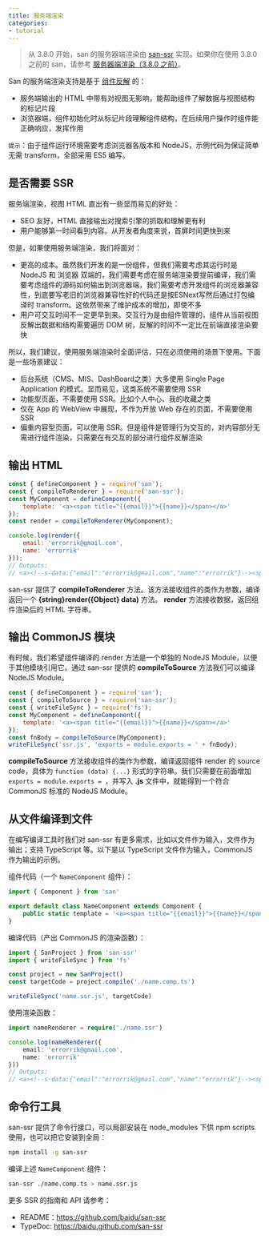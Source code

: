 ```yaml
---
title: 服务端渲染
categories:
- tutorial
---
```


> 从 3.8.0 开始，san 的服务器端渲染由 [san-ssr][san-ssr] 实现。如果你在使用 3.8.0 之前的 san，请参考 [服务器端渲染（3.8.0 之前）](../ssr-before-3.8/)。

San 的服务端渲染支持是基于 [组件反解](../reverse/) 的：

- 服务端输出的 HTML 中带有对视图无影响，能帮助组件了解数据与视图结构的标记片段
- 浏览器端，组件初始化时从标记片段理解组件结构，在后续用户操作时组件能正确响应，发挥作用

`提示`：由于组件运行环境需要考虑浏览器各版本和 NodeJS，示例代码为保证简单无需 transform，全部采用 ES5 编写。

是否需要 SSR
----

服务端渲染，视图 HTML 直出有一些显而易见的好处：

- SEO 友好，HTML 直接输出对搜索引擎的抓取和理解更有利
- 用户能够第一时间看到内容。从开发者角度来说，首屏时间更快到来

但是，如果使用服务端渲染，我们将面对：

- 更高的成本。虽然我们开发的是一份组件，但我们需要考虑其运行时是 NodeJS 和 浏览器 双端的，我们需要考虑在服务端渲染要提前编译，我们需要考虑组件的源码如何输出到浏览器端，我们需要考虑开发组件的浏览器兼容性，到底要写老旧的浏览器兼容性好的代码还是按ESNext写然后通过打包编译时 transform。这依然带来了维护成本的增加，即使不多
- 用户可交互时间不一定更早到来。交互行为是由组件管理的，组件从当前视图反解出数据和结构需要遍历 DOM 树，反解的时间不一定比在前端直接渲染要快

所以，我们建议，使用服务端渲染时全面评估，只在必须使用的场景下使用。下面是一些场景建议：

- 后台系统（CMS、MIS、DashBoard之类）大多使用 Single Page Application 的模式。显而易见，这类系统不需要使用 SSR
- 功能型页面，不需要使用 SSR。比如个人中心、我的收藏之类
- 仅在 App 的 WebView 中展现，不作为开放 Web 存在的页面，不需要使用 SSR
- 偏重内容型页面，可以使用 SSR。但是组件是管理行为交互的，对内容部分无需进行组件渲染，只需要在有交互的部分进行组件反解渲染


输出 HTML
----

```javascript
const { defineComponent } = require('san');
const { compileToRenderer } = require('san-ssr');
const MyComponent = defineComponent({
    template: '<a><span title="{{email}}">{{name}}</span></a>'
});
const render = compileToRenderer(MyComponent);

console.log(render({
    email: 'errorrik@gmail.com',
    name: 'errorrik'
}));
// Outputs:
// <a><!--s-data:{"email":"errorrik@gmail.com","name":"errorrik"}--><span title="errorrik@gmail.com">errorrik</span></a>
```

san-ssr 提供了 **compileToRenderer** 方法。该方法接收组件的类作为参数，编译返回一个 **{string}render({Object} data)** 方法。 **render** 方法接收数据，返回组件渲染后的 HTML 字符串。


输出 CommonJS 模块
----

有时候，我们希望组件编译的 render 方法是一个单独的 NodeJS Module，以便于其他模块引用它。通过 san-ssr 提供的 **compileToSource** 方法我们可以编译 NodeJS Module。

```javascript
const { defineComponent } = require('san');
const { compileToSource } = require('san-ssr');
const { writeFileSync } = require('fs');
const MyComponent = defineComponent({
    template: '<a><span title="{{email}}">{{name}}</span></a>'
});
const fnBody = compileToSource(MyComponent);
writeFileSync('ssr.js', 'exports = module.exports = ' + fnBody);
```

**compileToSource** 方法接收组件的类作为参数，编译返回组件 render 的 source code，具体为 `function (data) {...}` 形式的字符串。我们只需要在前面增加 `exports = module.exports = `，并写入 **.js** 文件中，就能得到一个符合 CommonJS 标准的 NodeJS Module。


从文件编译到文件
----

在编写编译工具时我们对 san-ssr 有更多需求，比如以文件作为输入，文件作为输出；支持 TypeScript 等。以下是以 TypeScript 文件作为输入，CommonJS 作为输出的示例。

组件代码（一个 `NameComponent` 组件）：

```typescript
import { Component } from 'san'

export default class NameComponent extends Component {
    public static template = '<a><span title="{{email}}">{{name}}</span></a>'
}
```

编译代码（产出 CommonJS 的渲染函数）：

```typescript
import { SanProject } from 'san-ssr'
import { writeFileSync } from 'fs'

const project = new SanProject()
const targetCode = project.compile('./name.comp.ts')

writeFileSync('name.ssr.js', targetCode)
```

使用渲染函数：

```typescript
import nameRenderer = require('./name.ssr')

console.log(nameRenderer({
    email: 'errorrik@gmail.com',
    name: 'errorrik'
}))
// Outputs:
// <a><!--s-data:{"email":"errorrik@gmail.com","name":"errorrik"}--><span title="errorrik@gmail.com">errorrik</span></a>
```

命令行工具
----

san-ssr 提供了命令行接口，可以局部安装在 node_modules 下供 npm scripts 使用，也可以把它安装到全局：

```bash
npm install -g san-ssr
```

编译上述 `NameComponent` 组件：

```bash
san-ssr ./name.comp.ts > name.ssr.js
```

更多 SSR 的指南和 API 请参考：

* README：https://github.com/baidu/san-ssr
* TypeDoc: https://baidu.github.com/san-ssr

[san-ssr]: https://github.com/baidu/san-ssr

